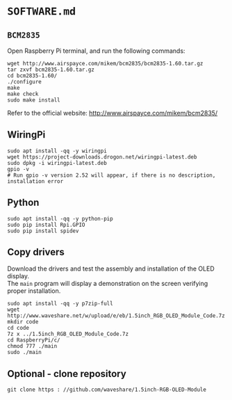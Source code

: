 # `SOFTWARE.md`


## `BCM2835`
Open Raspberry Pi terminal, and run the following commands:

```
wget http://www.airspayce.com/mikem/bcm2835/bcm2835-1.60.tar.gz
tar zxvf bcm2835-1.60.tar.gz
cd bcm2835-1.60/
./configure
make
make check
sudo make install
```

Refer to the official website: http://www.airspayce.com/mikem/bcm2835/

## WiringPi

```
sudo apt install -qq -y wiringpi
wget https://project-downloads.drogon.net/wiringpi-latest.deb
sudo dpkg -i wiringpi-latest.deb
gpio -v
# Run gpio -v version 2.52 will appear, if there is no description, installation error
```

## Python

```
sudo apt install -qq -y python-pip
sudo pip install Rpi.GPIO
sudo pip install spidev
```


## Copy drivers
Download the drivers and test the assembly and installation of the OLED display.  
The `main` program will display a demonstration on the screen verifying proper installation.

```
sudo apt install -qq -y p7zip-full
wget http://www.waveshare.net/w/upload/e/eb/1.5inch_RGB_OLED_Module_Code.7z
mkdir code
cd code
7z x ../1.5inch_RGB_OLED_Module_Code.7z
cd RaspberryPi/c/
chmod 777 ./main
sudo ./main
```

## Optional - clone repository

```
git clone https : //github.com/waveshare/1.5inch-RGB-OLED-Module
```
